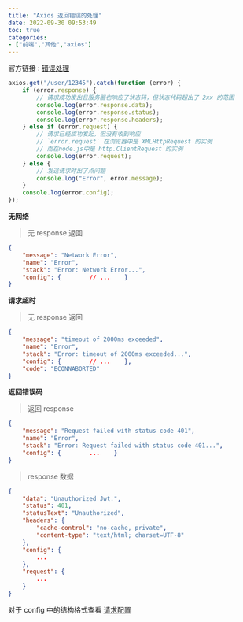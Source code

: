 ```yaml
---
title: "Axios 返回错误的处理"
date: 2022-09-30 09:53:49
toc: true
categories:
- ["前端","其他","axios"]
---
```


官方链接 : [错误处理](https://axios-http.com/zh/docs/handling_errors)

```javascript
axios.get("/user/12345").catch(function (error) {
    if (error.response) {
        // 请求成功发出且服务器也响应了状态码，但状态代码超出了 2xx 的范围
        console.log(error.response.data);
        console.log(error.response.status);
        console.log(error.response.headers);
    } else if (error.request) {
        // 请求已经成功发起，但没有收到响应
        // `error.request` 在浏览器中是 XMLHttpRequest 的实例
        // 而在node.js中是 http.ClientRequest 的实例
        console.log(error.request);
    } else {
        // 发送请求时出了点问题
        console.log("Error", error.message);
    }
    console.log(error.config);
});
```
**无网络**
> 无 response 返回

```json
{
    "message": "Network Error",
    "name": "Error",
    "stack": "Error: Network Error...",
    "config": {        // ...    }
}
```
**请求超时**
> 无 response 返回

```json
{
    "message": "timeout of 2000ms exceeded",
    "name": "Error",
    "stack": "Error: timeout of 2000ms exceeded...",
    "config": {        // ...    },
    "code": "ECONNABORTED"
}
```
**返回错误码**
> 返回 response

```json
{
    "message": "Request failed with status code 401",    
    "name": "Error",
    "stack": "Error: Request failed with status code 401...",
    "config": {        ...    }
}
```
> response 数据

```json
{
    "data": "Unauthorized Jwt.",
    "status": 401,
    "statusText": "Unauthorized",
    "headers": {
        "cache-control": "no-cache, private",
        "content-type": "text/html; charset=UTF-8"
    },
    "config": {
        ...
    },
    "request": {
        ...
    }
}
```
对于 config 中的结构格式查看 [请求配置](https://axios-http.com/zh/docs/req_config)

